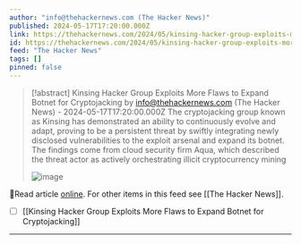 ```yaml
---
author: "info@thehackernews.com (The Hacker News)"
published: 2024-05-17T17:20:00.000Z
link: https://thehackernews.com/2024/05/kinsing-hacker-group-exploits-more.html
id: https://thehackernews.com/2024/05/kinsing-hacker-group-exploits-more.html
feed: "The Hacker News"
tags: []
pinned: false
---
```

> [!abstract] Kinsing Hacker Group Exploits More Flaws to Expand Botnet for Cryptojacking by info@thehackernews.com (The Hacker News) - 2024-05-17T17:20:00.000Z
> The cryptojacking group known as Kinsing has demonstrated an ability to continuously evolve and adapt, proving to be a persistent threat by swiftly integrating newly disclosed vulnerabilities to the exploit arsenal and expand its botnet. The findings come from cloud security firm Aqua, which described the threat actor as actively orchestrating illicit cryptocurrency mining
>
> ![image](https://blogger.googleusercontent.com/img/b/R29vZ2xl/AVvXsEhI4mP8B96EWYEiuIhr6QfWevzBBDrF1MExz8DaxQyyFW5Xi8oI5PbXBXtS9s2pHFVphKGD-17WDofzuHK0yqCr6pZ6wlGEPnWXEpVl8O5bynP0-n-wITgskYUjgHq5TqJp0XGOSm9hW1oAmzlsRdvXHciMXmnCjotvoj0Tugvqgcu4fvm_4WwFVgZxLgaJ/s1600/victim.png)

🔗Read article [online](https://thehackernews.com/2024/05/kinsing-hacker-group-exploits-more.html). For other items in this feed see [[The Hacker News]].

- [ ] [[Kinsing Hacker Group Exploits More Flaws to Expand Botnet for Cryptojacking]]
- - -


